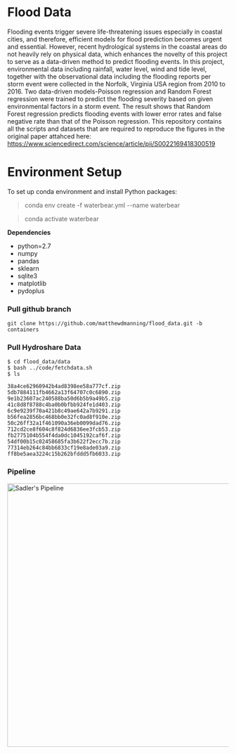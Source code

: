 # Flood Data
Flooding events trigger severe life-threatening issues especially in coastal cities, and therefore, efficient models for flood prediction becomes urgent and essential. However, recent hydrological systems in the coastal areas do not heavily rely on physical data, which enhances the novelty of this project to serve as a data-driven method to predict flooding events. In this project, environmental data including rainfall, water level, wind and tide level, together with the observational data including the flooding reports per storm event were collected in the Norfolk, Virginia USA region from 2010 to 2016. Two data-driven models-Poisson regression and Random Forest regression were trained to predict the flooding severity based on given environmental factors in a storm event. The result shows that Random Forest regression predicts flooding events with lower error rates and false negative rate than that of the Poisson regression. This repository contains all the scripts and datasets that are required to reproduce the figures in the original paper attahced here: https://www.sciencedirect.com/science/article/pii/S0022169418300519  

# Environment Setup
To set up conda environment and install Python packages:
> conda env create -f waterbear.yml --name waterbear

> conda activate waterbear

**Dependencies**

* python=2.7
* numpy
* pandas
* sklearn
* sqlite3
* matplotlib
* pydoplus

### Pull github branch

```
git clone https://github.com/matthewdmanning/flood_data.git -b containers
```

### Pull Hydroshare Data
```
$ cd flood_data/data
$ bash ../code/fetchdata.sh
$ ls

38a4ce62960942b4ad8398ee58a777cf.zip 5db7884111fb4662a13f64707c0c6890.zip 9e1b23607ac240588ba50d6b5b9a49b5.zip
41c8d8f8788c4ba0b0bfbb924fe1d403.zip 6c9e9239f70a421b8c49ae642a7b9291.zip b56fea2856bc468bb0e32fc0ad8f910e.zip
50c26ff32a1f461090a36eb0099dad76.zip 712cd2ce8f604c8f824d6836ee3fcb53.zip fb2775104b554f4da0dc1045192caf6f.zip
54df00b15c02458685fa3b622f2ecc7b.zip 77314eb264c84bb6833cf19e8ade03a9.zip ff8be5aea3224c15b262bfddd5fb6033.zip
```

### Pipeline

<img src="https://github.com/matthewdmanning/flood_data/blob/containers/imgs/sadler_JoH_resource_diagram.png" width="600" alt="Sadler's Pipeline">
